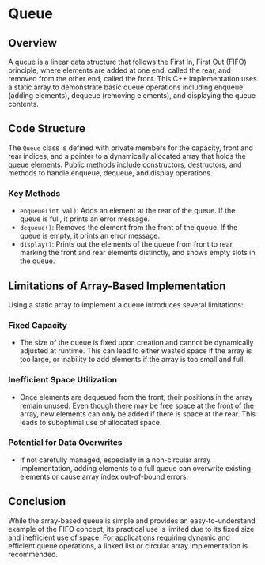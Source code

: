 # Queue

## Overview

A queue is a linear data structure that follows the First In, First Out (FIFO) principle, where elements are added at one end, called the rear, and removed from the other end, called the front. This C++ implementation uses a static array to demonstrate basic queue operations including enqueue (adding elements), dequeue (removing elements), and displaying the queue contents.

## Code Structure

The `Queue` class is defined with private members for the capacity, front and rear indices, and a pointer to a dynamically allocated array that holds the queue elements. Public methods include constructors, destructors, and methods to handle enqueue, dequeue, and display operations.

### Key Methods

- `enqueue(int val)`: Adds an element at the rear of the queue. If the queue is full, it prints an error message.
- `dequeue()`: Removes the element from the front of the queue. If the queue is empty, it prints an error message.
- `display()`: Prints out the elements of the queue from front to rear, marking the front and rear elements distinctly, and shows empty slots in the queue.

## Limitations of Array-Based Implementation

Using a static array to implement a queue introduces several limitations:

### Fixed Capacity

- The size of the queue is fixed upon creation and cannot be dynamically adjusted at runtime. This can lead to either wasted space if the array is too large, or inability to add elements if the array is too small and full.

### Inefficient Space Utilization

- Once elements are dequeued from the front, their positions in the array remain unused. Even though there may be free space at the front of the array, new elements can only be added if there is space at the rear. This leads to suboptimal use of allocated space.

### Potential for Data Overwrites

- If not carefully managed, especially in a non-circular array implementation, adding elements to a full queue can overwrite existing elements or cause array index out-of-bound errors.

## Conclusion

While the array-based queue is simple and provides an easy-to-understand example of the FIFO concept, its practical use is limited due to its fixed size and inefficient use of space. For applications requiring dynamic and efficient queue operations, a linked list or circular array implementation is recommended.

